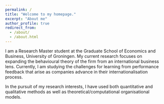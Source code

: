 ```yaml
---
permalink: /
title: "Welcome to my homepage."
excerpt: "About me"
author_profile: true
redirect_from: 
  - /about/
  - /about.html
---
```







I am a Research Master student at the Graduate School of Economics and Business, University of Groningen. My current research focuses on expanding the behavioural theory of the firm from an international business lens. Currently, I am studying the challenges for learning from performance feedback that arise as companies advance in their internationalisation process.

In the pursuit of my research interests, I have used both quantitative and qualitative methods as well as theoretical/computational organisational models.
